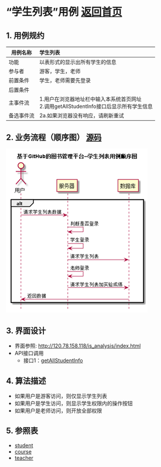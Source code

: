 ﻿
# “学生列表”用例 [返回首页](../README.md)
## 1. 用例规约

|用例名称|学生列表|
|-------|:-------------|
|功能|以表形式的显示出所有学生的信息|
|参与者|游客，学生，老师|
|前置条件|学生，老师需要先登录|
|后置条件| |
|主事件流| 1.用户在浏览器地址栏中输入本系统首页网址<br/>2.调用getAllStudentInfo接口后显示所有学生信息|
|备选事件流|2a.如果浏览器没有响应，请刷新重试 |

## 2. 业务流程（顺序图） [源码](../puml/学生列表用例.puml)
![sequence1](../images/学生列表用例.png) 

## 3. 界面设计
- 界面参照: http://120.78.158.118/is_analysis/index.html
- API接口调用
    - 接口1：[getAllStudentInfo](../v1/api/getAllStudentInfo.md) 

## 4. 算法描述

- 如果用户是游客访问，则仅显示学生列表
- 如果用户是学生访问，则显示学生权限内的操作按钮
- 如果用户是老师访问，则开放全部权限
    
## 5. 参照表

- [student](../database.md)
- [course](../database.md)
- [teacher](../database.md)


